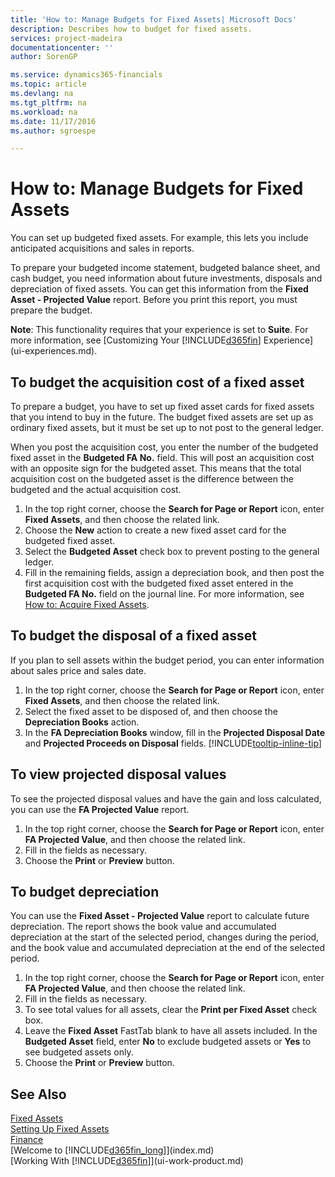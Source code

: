 ```yaml
---
title: 'How to: Manage Budgets for Fixed Assets| Microsoft Docs'
description: Describes how to budget for fixed assets.
services: project-madeira
documentationcenter: ''
author: SorenGP

ms.service: dynamics365-financials
ms.topic: article
ms.devlang: na
ms.tgt_pltfrm: na
ms.workload: na
ms.date: 11/17/2016
ms.author: sgroespe

---
```

# How to: Manage Budgets for Fixed Assets
You can set up budgeted fixed assets. For example, this lets you include anticipated acquisitions and sales in reports.  

To prepare your budgeted income statement, budgeted balance sheet, and cash budget, you need information about future investments, disposals and depreciation of fixed assets. You can get this information from the **Fixed Asset - Projected Value** report. Before you print this report, you must prepare the budget.  

**Note**: This functionality requires that your experience is set to **Suite**. For more information, see [Customizing Your [!INCLUDE[d365fin](includes/d365fin_md.md)] Experience](ui-experiences.md).

## To budget the acquisition cost of a fixed asset
To prepare a budget, you have to set up fixed asset cards for fixed assets that you intend to buy in the future. The budget fixed assets are set up as ordinary fixed assets, but it must be set up to not post to the general ledger.

When you post the acquisition cost, you enter the number of the budgeted fixed asset in the **Budgeted FA No.** field. This will post an acquisition cost with an opposite sign for the budgeted asset. This means that the total acquisition cost on the budgeted asset is the difference between the budgeted and the actual acquisition cost.

1. In the top right corner, choose the **Search for Page or Report** icon, enter **Fixed Assets**, and then choose the related link.
2. Choose the **New** action to create a new fixed asset card for the budgeted fixed asset.
3. Select the **Budgeted Asset** check box to prevent posting to the general ledger.
4. Fill in the remaining fields, assign a depreciation book, and then post the first acquisition cost with the budgeted fixed asset entered in the **Budgeted FA No.** field on the journal line. For more information, see [How to: Acquire Fixed Assets](fa-how-acquire.md).

## To budget the disposal of a fixed asset
If you plan to sell assets within the budget period, you can enter information about sales price and sales date.

1. In the top right corner, choose the **Search for Page or Report** icon, enter **Fixed Assets**, and then choose the related link.
2. Select the fixed asset to be disposed of, and then choose the **Depreciation Books** action.
3. In the **FA Depreciation Books** window, fill in the **Projected Disposal Date** and **Projected Proceeds on Disposal** fields. [!INCLUDE[tooltip-inline-tip](includes/tooltip-inline-tip_md.md)]

## To view projected disposal values
To see the projected disposal values and have the gain and loss calculated, you can use the **FA Projected Value** report.

1. In the top right corner, choose the **Search for Page or Report** icon, enter **FA Projected Value**, and then choose the related link.
2. Fill in the fields as necessary.
3. Choose the **Print** or **Preview** button.

## To budget depreciation
You can use the **Fixed Asset - Projected Value** report to calculate future depreciation. The report shows the book value and accumulated depreciation at the start of the selected period, changes during the period, and the book value and accumulated depreciation at the end of the selected period.

1. In the top right corner, choose the **Search for Page or Report** icon, enter **FA Projected Value**, and then choose the related link.
2. Fill in the fields as necessary.
3. To see total values for all assets, clear the **Print per Fixed Asset** check box.
4. Leave the **Fixed Asset** FastTab blank to have all assets included. In the **Budgeted Asset** field, enter **No** to exclude budgeted assets or **Yes** to see budgeted assets only.
5. Choose the **Print** or **Preview** button.

## See Also
[Fixed Assets](fa-manage.md)  
[Setting Up Fixed Assets](fa-setup.md)  
[Finance](finance.md)  
[Welcome to [!INCLUDE[d365fin_long](includes/d365fin_long_md.md)]](index.md)  
[Working With [!INCLUDE[d365fin](includes/d365fin_md.md)]](ui-work-product.md)
